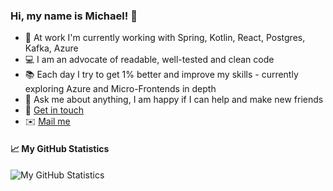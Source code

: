 ### Hi, my name is Michael! :wave:

- 🏢 At work I'm currently working with Spring, Kotlin, React, Postgres, Kafka, Azure
- 💻 I am an advocate of readable, well-tested and clean code
- 📚 Each day I try to get 1% better and improve my skills - currently exploring Azure and Micro-Frontends in depth
- 💬 Ask me about anything, I am happy if I can help and make new friends
- :handshake: [Get in touch](https://www.linkedin.com/in/michael-eder-se/) 
- :envelope: [Mail me](mailto:Michael.Eder@objectbay.com?subject=[GitHub]%20EnvyIT)   
 

#### 📈 My GitHub Statistics

![My GitHub Statistics](https://github-readme-stats.vercel.app/api?username=envyit&show_icons=true&count_private=true&hide_title=true&include_all_commits=true&theme=dark)
